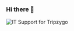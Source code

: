 ### Hi there 👋

<!--
**IT-Tripzygo/IT-Tripzygo** is a ✨ _special_ ✨ repository because its `README.md` (this file) appears on your GitHub profile.

Here are some ideas to get you started:

- 🔭 I’m currently working on ...
- 🌱 I’m currently learning ...
- 👯 I’m looking to collaborate on ...
- 🤔 I’m looking for help with ...
- 💬 Ask me about ...
- 📫 How to reach me: ...
- 😄 Pronouns: ...
- ⚡ Fun fact: ...
-->

![IT Support for Tripzygo](https://github-readme-stats.vercel.app/api?username=IT-Tripzygo&show_icons=true&theme=radical)
